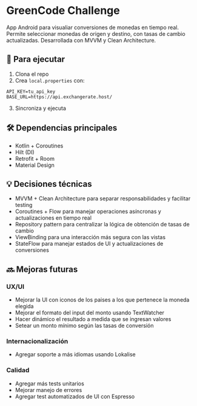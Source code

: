 # GreenCode Challenge

App Android para visualiar conversiones de monedas en tiempo real. Permite seleccionar monedas de origen y destino, con tasas de cambio actualizadas. Desarrollada con MVVM y Clean Architecture.

## 🚀 Para ejecutar

1. Clona el repo
2. Crea `local.properties` con:
```properties
API_KEY=tu_api_key
BASE_URL=https://api.exchangerate.host/
```
3. Sincroniza y ejecuta

## 🛠 Dependencias principales

- Kotlin + Coroutines
- Hilt (DI)
- Retrofit + Room
- Material Design

## 💡 Decisiones técnicas

- MVVM + Clean Architecture para separar responsabilidades y facilitar testing
- Coroutines + Flow para manejar operaciones asíncronas y actualizaciones en tiempo real
- Repository pattern para centralizar la lógica de obtención de tasas de cambio
- ViewBinding para una interacción más segura con las vistas
- StateFlow para manejar estados de UI y actualizaciones de conversiones

## 🔜 Mejoras futuras

### UX/UI
- Mejorar la UI con iconos de los paises a los que pertenece la moneda elegida
- Mejorar el formato del input del monto usando TextWatcher
- Hacer dinámico el resultado a medida que se ingresan valores
- Setear un monto mínimo según las tasas de conversión

### Internacionalización
- Agregar soporte a más idiomas usando Lokalise

### Calidad
- Agregar más tests unitarios
- Mejorar manejo de errores
- Agregar test automatizados de UI con Espresso
